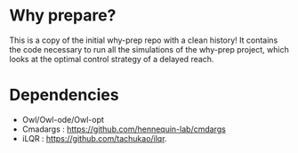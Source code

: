# Why prepare?

This is a copy of the initial why-prep repo with a clean history!
It contains the code necessary to run all the simulations of the why-prep project, which looks at the optimal control strategy of a delayed reach.
# Dependencies
- Owl/Owl-ode/Owl-opt
- Cmadargs : https://github.com/hennequin-lab/cmdargs
- iLQR : https://github.com/tachukao/ilqr. 
